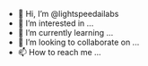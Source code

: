 - 👋 Hi, I’m @lightspeedailabs
- 👀 I’m interested in ...
- 🌱 I’m currently learning ...
- 💞️ I’m looking to collaborate on ...
- 📫 How to reach me ...

<!---
lightspeedailabs/lightspeedailabs is a ✨ special ✨ repository because its `README.md` (this file) appears on your GitHub profile.
You can click the Preview link to take a look at your changes.
--->
